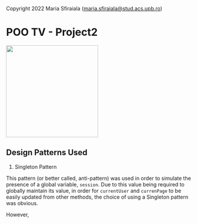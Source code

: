 Copyright 2022 Maria Sfiraiala (maria.sfiraiala@stud.acs.upb.ro)

# POO TV - Project2


<div align="left"><img src="https://i.imgur.com/S1ROjQr.gif" width="250px"></div>

## Design Patterns Used

1. Singleton Pattern

This pattern (or better called, anti-pattern) was used in order to simulate the presence of a global variable, `session`. Due to this value being required to globally maintain its value, in order for `currentUser` and  `currenPage` to be easily updated from other methods, the choice of using a Singleton pattern was obvious.

However, 